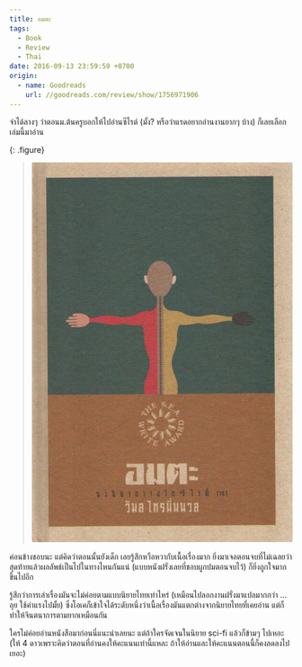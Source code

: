 ```yaml
---
title: อมตะ
tags:
  - Book
  - Review
  - Thai
date: 2016-09-13 23:59:59 +0700
origin:
  - name: Goodreads
    url: //goodreads.com/review/show/1756971906
---
```


จำได้ลางๆ ว่าตอนม.ต้นครูบอกให้ไปอ่านซีไรต์ (มั้ง? หรือว่าแรดอยากอ่านงานยากๆ บ้าง) ก็เลยเลือกเล่มนี้มาอ่าน

{: .figure}
> ![](/images/book/immortal.jpg)

ค่อนข้างชอบนะ แต่คิดว่าตอนนั้นยังเด็ก เลยรู้สึกหวือหวากับเนื้อเรื่องมาก ยิ่งมาเจอตอนจบที่ไม่เฉลยว่าสุดท้ายแล้วผลลัพธ์เป็นไปในทางไหนกันแน่ (แบบหนังฝรั่งเลยที่ชอบผูกปมตอนจบไว้) ก็ยิ่งถูกใจมากขึ้นไปอีก

รู้สึกว่าการเล่าเรื่องมันจะไม่ค่อยตามแบบนิยายไทยเท่าไหร่ (เหมือนไปลอกงานฝรั่งมาแปลมากกว่า ... อุย ใช้คำแรงไปมั้ย) ซึ่งโอเคก็เข้าใจได้ระดับหนึ่งว่าเนื้อเรื่องมันแตกต่างจากนิยายไทยที่เคยอ่าน แต่ก็ทำให้จินตนาการตามยากเหมือนกัน

ใครไม่ค่อยอ่านหนังสือมาก่อนนี่แนะนำเลยนะ แต่ถ้าใครจัดเจนในนิยาย sci-fi แล้วก็ข้ามๆ ไปเหอะ (ให้ 4 ดาวเพราะคิดว่าตอนที่อ่านคงให้คะแนนเท่านี้แหละ ถ้าให้อ่านและให้คะแนนตอนนี้ก็คงลดลงไปเยอะ)
